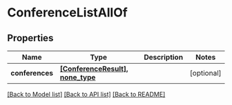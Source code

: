 # ConferenceListAllOf

## Properties
Name | Type | Description | Notes
------------ | ------------- | ------------- | -------------
**conferences** | [**[ConferenceResult], none_type**](ConferenceResult.md) |  | [optional] 

[[Back to Model list]](../README.md#documentation-for-models) [[Back to API list]](../README.md#documentation-for-api-endpoints) [[Back to README]](../README.md)


